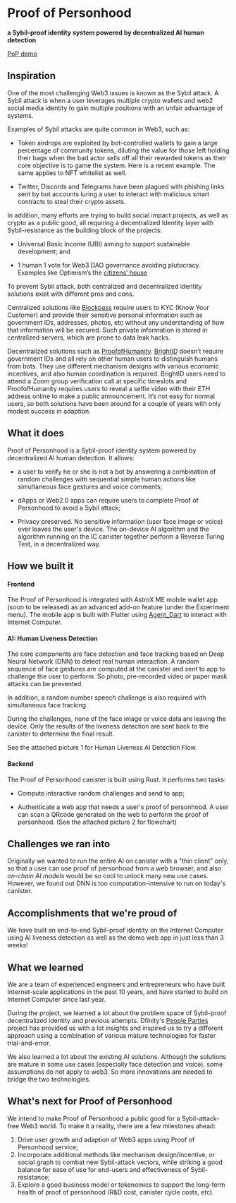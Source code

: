 # Proof of Personhood

**a Sybil-proof identity system powered by decentralized AI human detection**


[PoP demo](https://www.youtube.com/embed/aDZQ94zmZg8)



## Inspiration

One of the most challenging Web3 issues is known as the Sybil attack.  A Sybil attack is when a user leverages multiple crypto wallets and web2 social media identity to gain multiple positions with an unfair advantage of systems.

Examples of Sybil attacks are quite common in Web3, such as:

- Token airdrops are exploited by bot-controlled wallets to gain a large percentage of community tokens, diluting the value for those left holding their bags when the bad actor sells off all their rewarded tokens as their core objective is to game the system. Here is a recent example. The same applies to NFT whitelist as well.

- Twitter, Discords and Telegrams have been plagued with phishing links sent by bot accounts luring a user to interact with malicious smart contracts to steal their crypto assets.

In addition, many efforts are trying to build social impact projects, as well as crypto as a public good, all requiring a decentralized Identity layer with Sybil-resistance as the building block of the projects:

- Universal Basic Income (UBI) aiming to support sustainable development; and

- 1 human 1 vote for Web3 DAO governance avoiding plutocracy. Examples like Optimism’s the [citizens’ house](https://twitter.com/optimismPBC/status/1519001576677036032?s=20&t=rlLHdqA1JokWVC4HKxO2jA)

To prevent Sybil attack, both centralized and decentralized identity solutions exist with different pros and cons.

Centralized solutions like [Blockpass](https://www.blockpass.org/) require users to KYC (Know Your Customer) and provide their sensitive personal information such as government IDs, addresses, photos, etc without any understanding of how that information will be secured. Such private information is stored in centralized servers, which are prone to data leak hacks.

Decentralized solutions such as [ProofofHumanity](https://www.proofofhumanity.id/). [BrightID](https://www.brightid.org/) doesn’t require government IDs and all rely on other human users to distinguish humans from bots. They use different mechanism designs with various economic incentives, and also human coordination is required. BrightID users need to attend a Zoom group verification call at specific timeslots and ProofofHumanity requires users to reveal a selfie video with their ETH address online to make a public announcement. It’s not easy for normal users, so both solutions have been around for a couple of years with only modest success in adaption.

## What it does

Proof of Personhood is a Sybil-proof identity system powered by decentralized AI human detection. It allows:  

- a user to verify he or she is not a bot by answering a combination of random challenges with sequential simple human actions like simultaneous face gestures and voice comments;

- dApps or Web2.0 apps can require users to complete Proof of Personhood to avoid a Sybil attack;

- Privacy preserved. No sensitive information (user face image or voice) ever leaves the user's device. The on-device AI algorithm and the algorithm running on the IC canister together perform a Reverse Turing Test, in a decentralized way. 

## How we built it

#### Frontend

The Proof of Personhood is integrated with AstroX ME mobile wallet app (soon to be released) as an advanced add-on feature (under the Experiment menu). The mobile app is built with Flutter using [Agent_Dart](https://github.com/AstroxNetwork/agent_dart) to interact with Internet Computer. 

#### AI: Human Liveness Detection  

The core components are face detection and face tracking based on Deep Neural Network (DNN) to detect real human interaction. A random sequence of face gestures are computed at the canister and sent to app to challenge the user to perform. So photo, pre-recorded video or paper mask attacks can be prevented. 

In addition, a random number speech challenge is also required with simultaneous face tracking. 

During the challenges, none of the face image or voice data are leaving the device. Only the results of the liveness detection are sent back to the canister to determine the final result. 

See the attached picture 1 for Human Liveness AI Detection Flow.

#### Backend

The Proof of Personhood canister is built using Rust. It performs two tasks: 

- Compute interactive random challenges and send to app;

- Authenticate a web app that needs a user's proof of personhood. A user can scan a QRcode generated on the web to perform the proof of personhood. (See the attached picture 2 for flowchart)

## Challenges we ran into

Originally we wanted to run the entire AI on canister with a "thin client" only, so that a user can use proof of personhood from a web browser, and also *on-chain AI models* would be so cool to unlock many new use cases. However, we found out DNN is too computation-intensive to run on today's canister. 

## Accomplishments that we're proud of

We have built an end-to-end Sybil-proof identity on the Internet Computer using AI liveness detection as well as the demo web app in just less than 3 weeks!

## What we learned

We are a team of experienced engineers and entrepreneurs who have built Internet-scale applications in the past 10 years, and have started to build on Internet Computer since last year. 

During the project, we learned a lot about the problem space of Sybil-proof decentralized identity and previous attempts. Dfinity's [People Parties](https://forum.dfinity.org/t/long-term-r-d-people-parties-proof-of-human-proposal/9636) project has provided us with a lot insights and  inspired us to try a different approach using a combination of various mature technologies for faster trial-and-error. 

We also learned a lot about the existing AI solutions. Although the solutions are mature in some use cases (especially face detection and voice), some assumptions do not apply to web3. So more innovations are needed to bridge the two technologies.  

## What's next for Proof of Personhood

We intend to make Proof of Personhood a public good for a Sybil-attack-free Web3 world. To make it a reality, there are a few milestones ahead: 

1. Drive user growth and adaption of Web3 apps using Proof of Personhood service;
2. Incorporate additional methods like mechanism design/incentive, or social graph to combat new Sybil-attack vectors, while striking a good balance for ease of use for end-users and effectiveness of Sybil-resistance;
3. Explore a good business model or tokenomics to support the long-term health of proof of personhood (R&D cost, canister cycle costs, etc).
